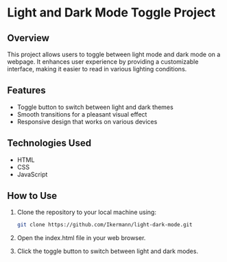 # Light and Dark Mode Toggle Project

## Overview
This project allows users to toggle between light mode and dark mode on a webpage. It enhances user experience by providing a customizable interface, making it easier to read in various lighting conditions.

## Features
- Toggle button to switch between light and dark themes
- Smooth transitions for a pleasant visual effect
- Responsive design that works on various devices

## Technologies Used
- HTML
- CSS
- JavaScript

## How to Use
1. Clone the repository to your local machine using:
   ```bash
   git clone https://github.com/Ikermann/light-dark-mode.git

2. Open the index.html file in your web browser.

3. Click the toggle button to switch between light and dark modes.
